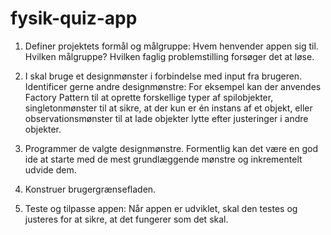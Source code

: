 # fysik-quiz-app
 1.	Definer projektets formål og målgruppe: Hvem henvender appen sig til. Hvilken målgruppe? Hvilken faglig problemstilling forsøger det at løse.


2.	I skal bruge et designmønster i forbindelse med input fra brugeren. Identificer gerne andre designmønstre: For eksempel kan der anvendes Factory Pattern til at oprette forskellige typer af spilobjekter, singletonmønster til at sikre, at der kun er én instans af et objekt, eller observationsmønster til at lade objekter lytte efter justeringer i andre objekter.

3.	Programmer de valgte designmønstre. Formentlig kan det være en god ide at starte med de mest grundlæggende mønstre og inkrementelt udvide dem.

4.	Konstruer brugergrænsefladen.

5.	Teste og tilpasse appen: Når appen er udviklet, skal den testes og justeres for at sikre, at det fungerer som det skal. 

